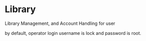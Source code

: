 # Library
Library Management,  and Account Handling for user

by default, operator login username is lock and password is root.
